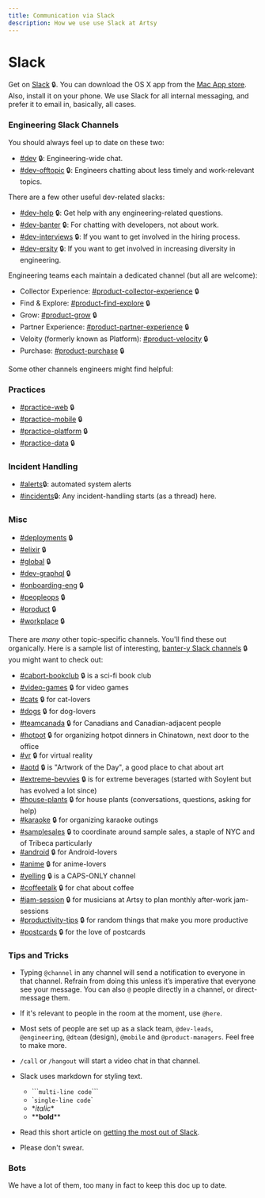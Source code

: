 ```yaml
---
title: Communication via Slack
description: How we use use Slack at Artsy
---
```


# Slack

Get on [Slack](https://artsy.slack.com) 🔒. You can download the OS X app from the
[Mac App store](https://itunes.apple.com/us/app/slack/id803453959?mt=12). Also, install it on your phone. We use
Slack for all internal messaging, and prefer it to email in, basically, all cases.

### Engineering Slack Channels

You should always feel up to date on these two:

- [#dev](https://artsy.slack.com/messages/dev) 🔒: Engineering-wide chat.
- [#dev-offtopic](https://artsy.slack.com/messages/dev-offtopic) 🔒: Engineers chatting about less timely and
  work-relevant topics.

There are a few other useful dev-related slacks:

- [#dev-help](https://artsy.slack.com/messages/dev-help) 🔒: Get help with any engineering-related questions.
- [#dev-banter](https://artsy.slack.com/messages/dev-banter) 🔒: For chatting with developers, not about work.
- [#dev-interviews](https://artsy.slack.com/messages/dev-interviews) 🔒: If you want to get involved in the hiring
  process.
- [#dev-ersity](https://artsy.slack.com/messages/dev-ersity) 🔒: If you want to get involved in increasing
  diversity in engineering.

Engineering teams each maintain a dedicated channel (but all are welcome):

- Collector Experience:
  [#product-collector-experience](https://artsy.slack.com/messages/product-collector-experience) 🔒
- Find & Explore: [#product-find-explore](https://artsy.slack.com/messages/product-find-explore) 🔒
- Grow: [#product-grow](https://artsy.slack.com/messages/product-grow) 🔒
- Partner Experience: [#product-partner-experience](https://artsy.slack.com/messages/product-partner-experience) 🔒
- Veloity (formerly known as Platform): [#product-velocity](https://artsy.slack.com/messages/product-velocity) 🔒
- Purchase: [#product-purchase](https://artsy.slack.com/messages/product-purchase) 🔒

Some other channels engineers might find helpful:

### Practices

- [#practice-web](https://artsy.slack.com/messages/practice-web) 🔒
- [#practice-mobile](https://artsy.slack.com/messages/practice-mobile) 🔒
- [#practice-platform](https://artsy.slack.com/messages/practice-platform) 🔒
- [#practice-data](https://artsy.slack.com/messages/practice-data) 🔒

### Incident Handling

- [#alerts](https://artsy.slack.com/messages/alerts)🔒: automated system alerts
- [#incidents](https://artsy.slack.com/messages/alerts)🔒: Any incident-handling starts (as a thread) here.

### Misc

- [#deployments](https://artsy.slack.com/messages/deployments) 🔒
- [#elixir](https://artsy.slack.com/messages/elixir) 🔒
- [#global](https://artsy.slack.com/messages/global) 🔒
- [#dev-graphql](https://artsy.slack.com/messages/dev-graphql) 🔒
- [#onboarding-eng](https://artsy.slack.com/messages/onboarding-eng) 🔒
- [#peopleops](https://artsy.slack.com/messages/peopleops) 🔒
- [#product](https://artsy.slack.com/messages/product) 🔒
- [#workplace](https://artsy.slack.com/messages/workplace) 🔒

There are _many_ other topic-specific channels. You'll find these out organically. Here is a sample list of
interesting, [banter-y Slack channels](https://artsy.slack.com/archives/C02531TUD/p1533749286000516) 🔒 you might
want to check out:

- [#cabort-bookclub](https://artsy.slack.com/messages/cabort-bookclub) 🔒 is a sci-fi book club
- [#video-games](https://artsy.slack.com/messages/video-games) 🔒 for video games
- [#cats](https://artsy.slack.com/messages/cats) 🔒 for cat-lovers
- [#dogs](https://artsy.slack.com/messages/dogs) 🔒 for dog-lovers
- [#teamcanada](https://artsy.slack.com/messages/teamcanada) 🔒 for Canadians and Canadian-adjacent people
- [#hotpot](https://artsy.slack.com/messages/hotpot) 🔒 for organizing hotpot dinners in Chinatown, next door to
  the office
- [#vr](https://artsy.slack.com/messages/vr) 🔒 for virtual reality
- [#aotd](https://artsy.slack.com/messages/aotd) 🔒 is "Artwork of the Day", a good place to chat about art
- [#extreme-bevvies](https://artsy.slack.com/messages/extreme-bevvies) 🔒 is for extreme beverages (started with
  Soylent but has evolved a lot since)
- [#house-plants](https://artsy.slack.com/messages/house-plants) 🔒 for house plants (conversations, questions,
  asking for help)
- [#karaoke](https://artsy.slack.com/messages/karaoke) 🔒 for organizing karaoke outings
- [#samplesales](https://artsy.slack.com/messages/sameplsales) 🔒 to coordinate around sample sales, a staple of
  NYC and of Tribeca particularly
- [#android](https://artsy.slack.com/messages/android) 🔒 for Android-lovers
- [#anime](https://artsy.slack.com/messages/anime) 🔒 for anime-lovers
- [#yelling](https://artsy.slack.com/messages/yelling) 🔒 is a CAPS-ONLY channel
- [#coffeetalk](https://artsy.slack.com/messages/coffeetalk) 🔒 for chat about coffee
- [#jam-session](https://artsy.slack.com/messages/jam-session) 🔒 for musicians at Artsy to plan monthly after-work
  jam-sessions
- [#productivity-tips](https://artsy.slack.com/messages/productivity-tips) 🔒 for random things that make you more
  productive
- [#postcards](https://artsy.slack.com/messages/postcards) 🔒 for the love of postcards

### Tips and Tricks

- Typing `@channel` in any channel will send a notification to everyone in that channel. Refrain from doing this
  unless it’s imperative that everyone see your message. You can also `@` people directly in a channel, or
  direct-message them.

- If it's relevant to people in the room at the moment, use `@here`.

- Most sets of people are set up as a slack team, `@dev-leads`, `@engineering`, `@dteam` (design), `@mobile` and
  `@product-managers`. Feel free to make more.

- `/call` or `/hangout` will start a video chat in that channel.

- Slack uses markdown for styling text.

  - \`\`\``multi-line code`\`\`\`
  - \``single-line code`\`
  - \*_italic_\*
  - \*\***bold**\*\*

- Read this short article on
  [getting the most out of Slack](https://slackhq.com/11-useful-tips-for-getting-the-most-of-slack).

- Please don't swear.

### Bots

We have a lot of them, too many in fact to keep this doc up to date.
